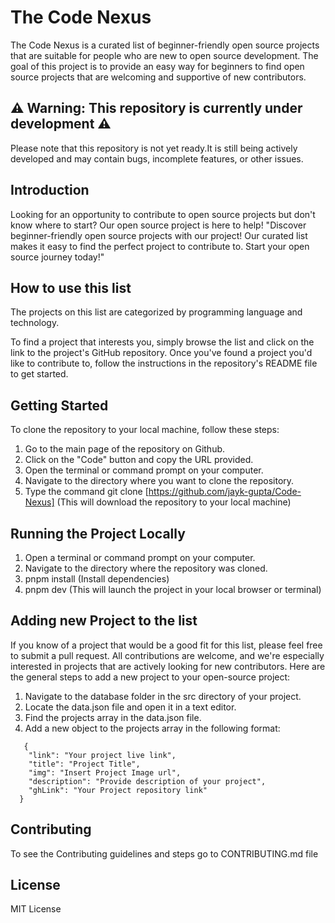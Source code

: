 # The Code Nexus
The Code Nexus is a curated list of beginner-friendly open source projects that are suitable for people who are new to open source development. The goal of this project is to provide an easy way for beginners to find open source projects that are welcoming and supportive of new contributors.

## ⚠️ Warning: This repository is currently under development ⚠️

Please note that this repository is not yet ready.It is still being actively developed and may contain bugs, incomplete features, or other issues. 


## Introduction

Looking for an opportunity to contribute to open source projects but don't know where to start?
Our open source project is here to help!
"Discover beginner-friendly open source projects with our project! Our curated list makes it easy to find the perfect project to contribute to. Start your open source journey today!"

## How to use this list
The projects on this list are categorized by programming language and technology.

To find a project that interests you, simply browse the list and click on the link to the project's GitHub repository. Once you've found a project you'd like to contribute to, follow the instructions in the repository's README file to get started.


## Getting Started
To clone the repository to your local machine, follow these steps:

1. Go to the main page of the repository on Github.
2. Click on the "Code" button and copy the URL provided.
3. Open the terminal or command prompt on your computer.
4. Navigate to the directory where you want to clone the repository.
5. Type the command git clone [https://github.com/jayk-gupta/Code-Nexus] (This will download the repository to your local machine)

## Running the Project Locally

1. Open a terminal or command prompt on your computer.
2. Navigate to the directory where the repository was cloned.
3. pnpm install (Install dependencies)
4. pnpm dev (This will launch the project in your local browser or terminal)

## Adding new Project to the list

If you know of a project that would be a good fit for this list, please feel free to submit a pull request.
All contributions are welcome, and we're especially interested in projects that are actively looking for new contributors.
Here are the general steps to add a new project to your open-source project:

1. Navigate to the database folder in the src directory of your project.
2. Locate the data.json file and open it in a text editor.
3. Find the projects array in the data.json file.
4. Add a new object to the projects array in the following format:

```
   {
    "link": "Your project live link",
    "title": "Project Title",
    "img": "Insert Project Image url",
    "description": "Provide description of your project",
    "ghLink": "Your Project repository link"
  }
```

## Contributing 
 To see the Contributing guidelines and steps go to CONTRIBUTING.md file

## License

MIT License
